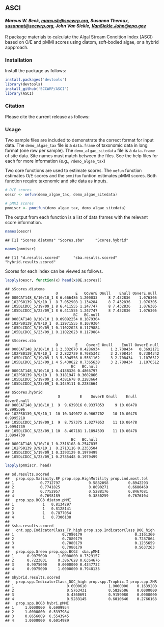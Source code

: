 
## ASCI

#### *Marcus W. Beck, marcusb@sccwrp.org, Susanna Theroux, susannat@sccwrp.org, John Van Sickle, VanSickle.John@epa.gov*

R package materials to calculate the Algal Stream Condition Index (ASCI) based on O/E and pMMI scores using diatom, soft-bodied algae, or a hybrid appproach.

### Installation

Install the package as follows:


```r
install.packages('devtools')
library(devtools)
install_github('SCCWRP/ASCI')
library(ASCI)
```

### Citation

Please cite the current release as follows:

### Usage

Two sample files are included to demonstrate the correct format for input data. The `demo_algae_tax` file is a `data.frame` of taxonomic data in long format (one row per sample).  The `demo_algae_sitedata` file is a `data.frame` of site data.  Site names must match between the files. See the help files for each for more information (e.g., `?demo_algae_tax`)

Two core functions are used to estimate scores.  The `oefun` function estimates O/E scores and the `pmmifun` funtion estimates pMMI scores. Both function require taxonomic and site data as inputs. 



```r
# O/E scores
oescr <- oefun(demo_algae_tax, demo_algae_sitedata)

# pMMI scores
pmmiscr <- pmmifun(demo_algae_tax, demo_algae_sitedata)
```

The output from each function is a list of data frames with the relevant score information.

```r
names(oescr)
```

```
## [1] "Scores.diatoms" "Scores.sba"     "Scores.hybrid"
```

```r
names(pmmiscr)
```

```
## [1] "d.results.scored"      "sba.results.scored"    "hybrid.results.scored"
```

Scores for each index can be viewed as follows.

```r
lapply(oescr, function(x) head(x$OE.scores))
```

```
## $Scores.diatoms
##                     O        E   OoverE Onull    Enull OoverE.null
## 000CAT148_8/10/10_1 8 6.666486 1.200033     8 7.432836    1.076305
## 102PS0139_8/9/10_1  8 7.052908 1.134284     8 7.432836    1.076305
## 105DLCDCC_5/19/09_1 8 6.411555 1.247747     8 7.432836    1.076305
## 105DLCDCC_6/23/09_1 8 6.411555 1.247747     8 7.432836    1.076305
##                             BC   BC.null
## 000CAT148_8/10/10_1 0.09092254 0.1079304
## 102PS0139_8/9/10_1  0.12971555 0.1079304
## 105DLCDCC_5/19/09_1 0.11022023 0.1179884
## 105DLCDCC_6/23/09_1 0.11022023 0.1179884
## 
## $Scores.sba
##                     O        E    OoverE Onull    Enull OoverE.null
## 000CAT148_8/10/10_1 1 2.332670 0.4286934     1 2.708434   0.3692171
## 102PS0139_8/9/10_1  2 2.822729 0.7085342     2 2.708434   0.7384342
## 105DLCDCC_5/19/09_1 3 5.394556 0.5561162     3 2.708434   1.1076512
## 105DLCDCC_6/23/09_1 4 5.430622 0.7365638     3 2.708434   1.1076512
##                            BC   BC.null
## 000CAT148_8/10/10_1 0.4188326 0.4866797
## 102PS0139_8/9/10_1  0.3181947 0.3602866
## 105DLCDCC_5/19/09_1 0.4381678 0.2283664
## 105DLCDCC_6/23/09_1 0.3439111 0.2283664
## 
## $Scores.hybrid
##                      O         E    OoverE Onull    Enull OoverE.null
## 000CAT148_8/10/10_1  9  9.639016 0.9337053     9 10.00478   0.8995696
## 102PS0139_8/9/10_1  10 10.349072 0.9662702    10 10.00478   0.9995218
## 105DLCDCC_5/19/09_1  9  8.757375 1.0277053    11 10.00478   1.0994739
## 105DLCDCC_6/23/09_1 10  8.407181 1.1894593    11 10.00478   1.0994739
##                            BC   BC.null
## 000CAT148_8/10/10_1 0.2316108 0.2547835
## 102PS0139_8/9/10_1  0.2713116 0.2353504
## 105DLCDCC_5/19/09_1 0.3393129 0.1979499
## 105DLCDCC_6/23/09_1 0.2785448 0.1979499
```

```r
lapply(pmmiscr, head)
```

```
## $d.results.scored
##   prop.spp.Salinity.BF prop.spp.HighMotility prop.ind.most.tol
## 1            0.7712797             0.5882098         0.8942293
## 2            0.7741825             0.8090271         0.6680469
## 3            0.7752957             0.5288176         0.8467081
## 4            0.7698189             0.3850259         0.7676104
##   prop.spp.BCG3 diatom.pMMI
## 1             1   0.8134297
## 2             1   0.8128141
## 3             1   0.7877054
## 4             1   0.7306138
## 
## $sba.results.scored
##   cnt.spp.IndicatorClass_TP_high prop.spp.IndicatorClass_DOC_high
## 1                      0.7080179                        0.3161360
## 2                      0.7080179                        0.7287864
## 3                      0.7080179                        0.1235659
## 4                      0.7080179                        0.5637263
##   prop.spp.Green prop.spp.BCG3  sba.pMMI
## 1      0.9075090     1.0000000 0.7329157
## 2      0.7223031     0.3867628 0.6364676
## 3      0.9075090     0.0000000 0.4347732
## 4      0.9075090     1.0000000 0.7948133
## 
## $hybrid.results.scored
##   prop.spp.IndicatorClass_DOC_high prop.spp.Trophic.I prop.spp.ZHR
## 1                        0.6000610          1.0000000    0.1639208
## 2                        0.5763431          0.5828506    0.0000000
## 3                        0.4360691          0.9159080    0.0000000
## 4                        0.5283145          0.6010646    0.2766163
##   prop.spp.BCG3 hybri.pMMI
## 1     1.0000000  0.6909954
## 2     1.0000000  0.5397984
## 3     0.8656009  0.5543945
## 4     1.0000000  0.6014989
```


